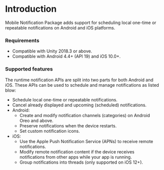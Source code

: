 # Introduction

Mobile Notification Package adds support for scheduling local one-time or repeatable notifications on Android and iOS platforms.

### Requirements

- Compatible with Unity 2018.3 or above.
- Compatible with Android 4.4+ (API 19) and iOS 10.0+.

### Supported features

The runtime notification APIs are split into two parts for both Android and iOS. These APIs can be used to schedule and manage notifications as listed blow:

*   Schedule local one-time or repeatable notifications.
*   Cancel already displayed and upcoming (scheduled) notifications.
*   Android:
    *   Create and modify notification channels (categories) on Android Oreo and above.
    *   Preserve notifications when the device restarts.
    *   Set custom notification icons.
*   iOS:
    *   Use the Apple Push Notification Service (APNs) to receive remote notifications.
    *   Modify remote notification content if the device receives notifications from other apps while your app is running.
    *   Group notifications into threads (only supported on iOS 12+).
